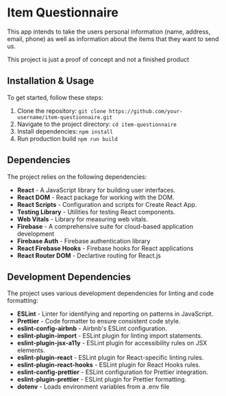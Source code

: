 # Item Questionnaire

This app intends to take the users personal information (name, address, email, phone) as well as information about the items that they want to send us.

This project is just a proof of concept and not a finished product

## Installation & Usage

To get started, follow these steps:

1. Clone the repository: `git clone https://github.com/your-username/item-questionnaire.git`
2. Navigate to the project directory: `cd item-questionnaire`
3. Install dependencies: `npm install`
4. Run production build `npm run build`

## Dependencies

The project relies on the following dependencies:

- **React** - A JavaScript library for building user interfaces.
- **React DOM** - React package for working with the DOM.
- **React Scripts** - Configuration and scripts for Create React App.
- **Testing Library** - Utilities for testing React components.
- **Web Vitals** - Library for measuring web vitals.
- **Firebase** - A comprehensive suite for cloud-based application development
- **Firebase Auth** - Firebase authentication library
- **React Firebase Hooks** - Firebase hooks for React applications
- **React Router DOM** - Declartive routing for React.js

## Development Dependencies

The project uses various development dependencies for linting and code formatting:

- **ESLint** - Linter for identifying and reporting on patterns in JavaScript.
- **Prettier** - Code formatter to ensure consistent code style.
- **eslint-config-airbnb** - Airbnb's ESLint configuration.
- **eslint-plugin-import** - ESLint plugin for linting import statements.
- **eslint-plugin-jsx-a11y** - ESLint plugin for accessibility rules on JSX elements.
- **eslint-plugin-react** - ESLint plugin for React-specific linting rules.
- **eslint-plugin-react-hooks** - ESLint plugin for React Hooks rules.
- **eslint-config-prettier** - ESLint configuration for Prettier integration.
- **eslint-plugin-prettier** - ESLint plugin for Prettier formatting.
- **dotenv** - Loads environment variables from a .env file
